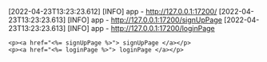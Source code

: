[2022-04-23T13:23:23.612] [INFO] app - http://127.0.0.1:17200/
[2022-04-23T13:23:23.613] [INFO] app - http://127.0.0.1:17200/signUpPage
[2022-04-23T13:23:23.613] [INFO] app - http://127.0.0.1:17200/loginPage


    <p><a href="<%= signUpPage %>"> signUpPage </a></p>
    <p><a href="<%= loginPage %>"> loginPage </a></p>